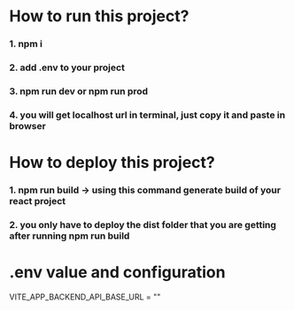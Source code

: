 # How to run this project?

### 1. npm i
### 2. add .env to your project
### 3. npm run dev or npm run prod
### 4. you will get localhost url in terminal, just copy it and paste in browser

# How to deploy this project?

### 1. npm run build -> using this command generate build of your react project
### 2. you only have to deploy the dist folder that you are getting after running npm run build

# .env value and configuration

VITE_APP_BACKEND_API_BASE_URL = ""
